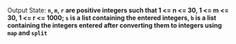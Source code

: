 Output State: **`n`, `m`, `r` are positive integers such that 1 <= n <= 30, 1 <= m <= 30, 1 <= r <= 1000; `s` is a list containing the entered integers, `b` is a list containing the integers entered after converting them to integers using `map` and `split`**